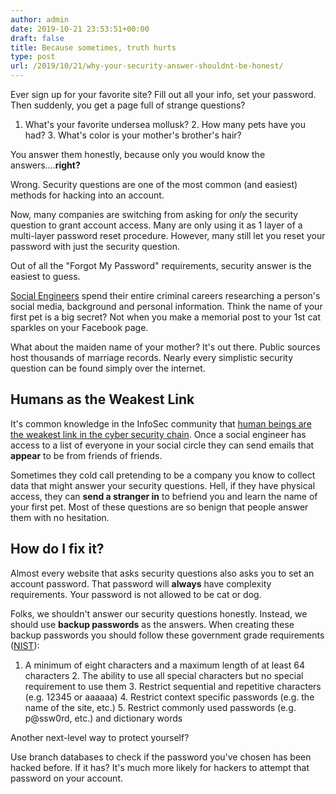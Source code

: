 ```yaml
---
author: admin
date: 2019-10-21 23:53:51+00:00
draft: false
title: Because sometimes, truth hurts
type: post
url: /2019/10/21/why-your-security-answer-shouldnt-be-honest/
---
```







Ever sign up for your favorite site? Fill out all your info, set your password. Then suddenly, you get a page full of strange questions?





  1. What's your favorite undersea mollusk?  2. How many pets have you had?  3. What's color is your mother's brother's hair?





You answer them honestly, because only you would know the answers....**right?**







Wrong. Security questions are one of the most common (and easiest) methods for hacking into an account.







Now, many companies are switching from asking for _only_ the security question to grant account access. Many are only using it as 1 layer of a multi-layer password reset procedure. However, many still let you reset your password with just the security question.







Out of all the "Forgot My Password" requirements, security answer is the easiest to guess.







[Social Engineers](https://www.csoonline.com/article/2124681/what-is-social-engineering.html) spend their entire criminal careers researching a person's social media, background and personal information. Think the name of your first pet is a big secret? Not when you make a memorial post to your 1st cat sparkles on your Facebook page.







What about the maiden name of your mother? It's out there. Public sources host thousands of marriage records. Nearly every simplistic security question can be found simply over the internet.  








##  Humans as the Weakest Link 







It's common knowledge in the InfoSec community that [human beings are the weakest link in the cyber security chain](https://www.cio.com/article/3191088/humans-are-still-the-weakest-cybersecurity-link.html). Once a social engineer has access to a list of everyone in your social circle they can send emails that **appear** to be from friends of friends. 







Sometimes they cold call pretending to be a company you know to collect data that might answer your security questions. Hell, if they have physical access, they can **send a stranger in** to befriend you and learn the name of your first pet. Most of these questions are so benign that people answer them with no hesitation.







## How do I fix it?







Almost every website that asks security questions also asks you to set an account password. That password will **always** have complexity requirements. Your password is not allowed to be cat or dog.







Folks, we shouldn't answer our security questions honestly. Instead, we should use **backup passwords** as the answers. When creating these backup passwords you should follow these government grade requirements ([NIST](https://en.wikipedia.org/wiki/National_Institute_of_Standards_and_Technology)):





  1. A minimum of eight characters and a maximum length of at least 64 characters  2. The ability to use all special characters but no special requirement to use them  3. Restrict sequential and repetitive characters (e.g. 12345 or aaaaaa)   4. Restrict context specific passwords (e.g. the name of the site, etc.)  5. Restrict commonly used passwords (e.g. p@ssw0rd, etc.) and dictionary words 





Another next-level way to protect yourself?







Use branch databases to check if the password you've chosen has been hacked before. If it has? It's much more likely for hackers to attempt that password on your account.  








  




